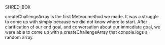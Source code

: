 SHRED-BOX

createChallengeArray is the first Meteor.method we made. It was a struggle to come up with simply because we did not know where to start. After clarification of our end goal, and conversation about our immediate goal, we were able to come up with a createChallengeArray that console.logs a random array.
